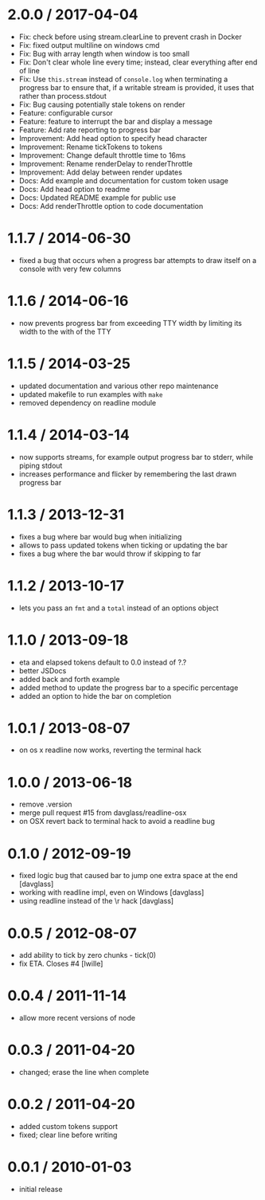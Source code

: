 2.0.0 / 2017-04-04
==================

* Fix: check before using stream.clearLine to prevent crash in Docker
* Fix: fixed output multiline on windows cmd
* Fix: Bug with array length when window is too small
* Fix: Don't clear whole line every time; instead, clear everything after end of line
* Fix: Use `this.stream` instead of `console.log` when terminating a progress bar to ensure that, if
  a writable stream is provided, it uses that rather than process.stdout
* Fix: Bug causing potentially stale tokens on render
* Feature: configurable cursor
* Feature: feature to interrupt the bar and display a message
* Feature: Add rate reporting to progress bar
* Improvement: Add head option to specify head character
* Improvement: Rename tickTokens to tokens
* Improvement: Change default throttle time to 16ms
* Improvement: Rename renderDelay to renderThrottle
* Improvement: Add delay between render updates
* Docs: Add example and documentation for custom token usage
* Docs: Add head option to readme
* Docs: Updated README example for public use
* Docs: Add renderThrottle option to code documentation

1.1.7 / 2014-06-30
==================

* fixed a bug that occurs when a progress bar attempts to draw itself
  on a console with very few columns

1.1.6 / 2014-06-16
==================

* now prevents progress bar from exceeding TTY width by limiting its width to
  the with of the TTY

1.1.5 / 2014-03-25
==================

* updated documentation and various other repo maintenance
* updated makefile to run examples with `make`
* removed dependency on readline module

1.1.4 / 2014-03-14
==================

* now supports streams, for example output progress bar to stderr, while piping
  stdout
* increases performance and flicker by remembering the last drawn progress bar

1.1.3 / 2013-12-31
==================

* fixes a bug where bar would bug when initializing
* allows to pass updated tokens when ticking or updating the bar
* fixes a bug where the bar would throw if skipping to far

1.1.2 / 2013-10-17
==================

* lets you pass an `fmt` and a `total` instead of an options object

1.1.0 / 2013-09-18
==================

* eta and elapsed tokens default to 0.0 instead of ?.?
* better JSDocs
* added back and forth example
* added method to update the progress bar to a specific percentage
* added an option to hide the bar on completion

1.0.1 / 2013-08-07
==================

* on os x readline now works, reverting the terminal hack

1.0.0 / 2013-06-18
==================

* remove .version
* merge pull request #15 from davglass/readline-osx
* on OSX revert back to terminal hack to avoid a readline bug

0.1.0 / 2012-09-19
==================

* fixed logic bug that caused bar to jump one extra space at the end [davglass]
* working with readline impl, even on Windows [davglass]
* using readline instead of the \r hack [davglass]

0.0.5 / 2012-08-07
==================

* add ability to tick by zero chunks - tick(0)
* fix ETA. Closes #4 [lwille]

0.0.4 / 2011-11-14
==================

* allow more recent versions of node

0.0.3 / 2011-04-20
==================

* changed; erase the line when complete

0.0.2 / 2011-04-20
==================

* added custom tokens support
* fixed; clear line before writing

0.0.1 / 2010-01-03
==================

* initial release
